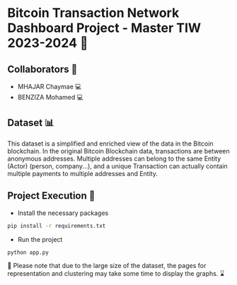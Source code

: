 # Bitcoin Transaction Network Dashboard Project - Master TIW 2023-2024 🚀

## Collaborators 👥

- MHAJAR Chaymae 💻
- BENZIZA Mohamed 💻

## Dataset 📊

This dataset is a simplified and enriched view of the data in the Bitcoin blockchain. In the original Bitcoin Blockchain data, transactions are between anonymous addresses. Multiple addresses can belong to the same Entity (Actor) (person, company...), and a unique Transaction can actually contain multiple payments to multiple addresses and Entity. 

## Project Execution 🚀

- Install the necessary packages
```bash
pip install -r requirements.txt
```
- Run the project
```bash
python app.py
```
📝 Please note that due to the large size of the dataset, the pages for representation and clustering may take some time to display the graphs. ⌛
